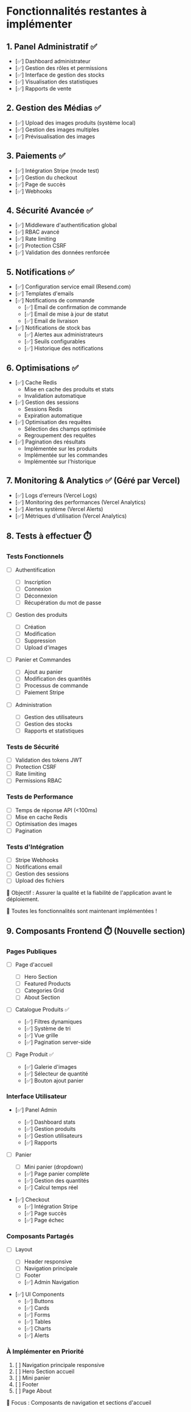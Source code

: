 # Fonctionnalités restantes à implémenter

## 1. Panel Administratif ✅

- [✅] Dashboard administrateur
- [✅] Gestion des rôles et permissions
- [✅] Interface de gestion des stocks
- [✅] Visualisation des statistiques
- [✅] Rapports de vente

## 2. Gestion des Médias ✅

- [✅] Upload des images produits (système local)
- [✅] Gestion des images multiples
- [✅] Prévisualisation des images

## 3. Paiements ✅

- [✅] Intégration Stripe (mode test)
- [✅] Gestion du checkout
- [✅] Page de succès
- [✅] Webhooks

## 4. Sécurité Avancée ✅

- [✅] Middleware d'authentification global
- [✅] RBAC avancé
- [✅] Rate limiting
- [✅] Protection CSRF
- [✅] Validation des données renforcée

## 5. Notifications ✅

- [✅] Configuration service email (Resend.com)
- [✅] Templates d'emails
- [✅] Notifications de commande
  - [✅] Email de confirmation de commande
  - [✅] Email de mise à jour de statut
  - [✅] Email de livraison
- [✅] Notifications de stock bas
  - [✅] Alertes aux administrateurs
  - [✅] Seuils configurables
  - [✅] Historique des notifications

## 6. Optimisations ✅

- [✅] Cache Redis
  - Mise en cache des produits et stats
  - Invalidation automatique
- [✅] Gestion des sessions
  - Sessions Redis
  - Expiration automatique
- [✅] Optimisation des requêtes
  - Sélection des champs optimisée
  - Regroupement des requêtes
- [✅] Pagination des résultats
  - Implémentée sur les produits
  - Implémentée sur les commandes
  - Implémentée sur l'historique

## 7. Monitoring & Analytics ✅ (Géré par Vercel)

- [✅] Logs d'erreurs (Vercel Logs)
- [✅] Monitoring des performances (Vercel Analytics)
- [✅] Alertes système (Vercel Alerts)
- [✅] Métriques d'utilisation (Vercel Analytics)

## 8. Tests à effectuer ⏱️

### Tests Fonctionnels

- [ ] Authentification

  - [ ] Inscription
  - [ ] Connexion
  - [ ] Déconnexion
  - [ ] Récupération du mot de passe

- [ ] Gestion des produits

  - [ ] Création
  - [ ] Modification
  - [ ] Suppression
  - [ ] Upload d'images

- [ ] Panier et Commandes

  - [ ] Ajout au panier
  - [ ] Modification des quantités
  - [ ] Processus de commande
  - [ ] Paiement Stripe

- [ ] Administration
  - [ ] Gestion des utilisateurs
  - [ ] Gestion des stocks
  - [ ] Rapports et statistiques

### Tests de Sécurité

- [ ] Validation des tokens JWT
- [ ] Protection CSRF
- [ ] Rate limiting
- [ ] Permissions RBAC

### Tests de Performance

- [ ] Temps de réponse API (<100ms)
- [ ] Mise en cache Redis
- [ ] Optimisation des images
- [ ] Pagination

### Tests d'Intégration

- [ ] Stripe Webhooks
- [ ] Notifications email
- [ ] Gestion des sessions
- [ ] Upload des fichiers

🎯 Objectif : Assurer la qualité et la fiabilité de l'application avant le déploiement.

🎉 Toutes les fonctionnalités sont maintenant implémentées !

## 9. Composants Frontend ⏱️ (Nouvelle section)

### Pages Publiques

- [ ] Page d'accueil

  - [ ] Hero Section
  - [ ] Featured Products
  - [ ] Categories Grid
  - [ ] About Section

- [ ] Catalogue Produits ✅

  - [✅] Filtres dynamiques
  - [✅] Système de tri
  - [✅] Vue grille
  - [✅] Pagination server-side

- [ ] Page Produit ✅
  - [✅] Galerie d'images
  - [✅] Sélecteur de quantité
  - [✅] Bouton ajout panier

### Interface Utilisateur

- [✅] Panel Admin

  - [✅] Dashboard stats
  - [✅] Gestion produits
  - [✅] Gestion utilisateurs
  - [✅] Rapports

- [ ] Panier

  - [ ] Mini panier (dropdown)
  - [✅] Page panier complète
  - [✅] Gestion des quantités
  - [✅] Calcul temps réel

- [✅] Checkout
  - [✅] Intégration Stripe
  - [✅] Page succès
  - [✅] Page échec

### Composants Partagés

- [ ] Layout

  - [ ] Header responsive
  - [ ] Navigation principale
  - [ ] Footer
  - [✅] Admin Navigation

- [✅] UI Components
  - [✅] Buttons
  - [✅] Cards
  - [✅] Forms
  - [✅] Tables
  - [✅] Charts
  - [✅] Alerts

### À Implémenter en Priorité

1. [ ] Navigation principale responsive
2. [ ] Hero Section accueil
3. [ ] Mini panier
4. [ ] Footer
5. [ ] Page About

🎯 Focus : Composants de navigation et sections d'accueil
